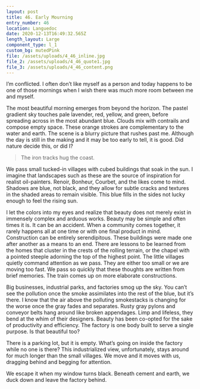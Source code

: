 ```yaml
---
layout: post
title: 46. Early Mourning
entry_number: 46
location: Languedoc
date: 2020-12-13T16:49:32.565Z
length_layout: Large
component_type: l_1
custom_bg: mutedPink
file: /assets/uploads/4_46_inline.jpg
file_2: /assets/uploads/4_46_quote1.jpg
file_3: /assets/uploads/4_46_content.png
---
```

I’m conflicted. <a class=“E46_I1”> I often don’t like myself as a person and today happens to be one of those mornings when I wish there was much more room between me and myself.</a> 

The most beautiful morning emerges from beyond the horizon. The pastel gradient sky touches pale lavender, red, yellow, and green, before spreading across in the most abundant blue. Clouds mix with contrails and compose empty space. These orange strokes are complementary to the water and earth. The scene is a blurry picture that rushes past me. Although the day is still in the making and it may be too early to tell, it is good. Did nature decide this, or did I? 

<blockquote class="E46_Q1">The iron tracks hug the coast.</Blockquote> 

We pass small tucked-in villages with cubed buildings that soak in the sun. I imagine that landscapes such as these are the source of inspiration for realist oil-painters. Renoir, Bonheur, Courbet, and the likes come to mind. Shadows are blue, not black, and they allow for subtle cracks and textures in the shaded areas to remain visible. This blue fills in the sides not lucky enough to feel the rising sun.

I let the colors into my eyes and realize that beauty does not merely exist in immensely complex and arduous works. Beauty may be simple and often times it is. It can be an accident. When a community comes together, it rarely happens all at one time or with one final product in mind. Construction can be entirely serendipitous. These buildings were made one after another as a means to an end. There are lessons to be learned from the homes that cluster in the crests of the rolling terrain, or the chapel with a pointed steeple adorning the top of the highest point. The little villages quietly command attention as we pass. They are either too small or we are moving too fast. We pass so quickly that these thoughts are written from brief memories. The train comes up on more elaborate constructions.

Big businesses, industrial parks, and factories smog up the sky. You can’t see the pollution once the smoke assimilates into the rest of the blue, but it’s there. I know that the air above the polluting smokestacks is changing for the worse once the gray fades and separates. Rusty gray pylons and conveyor belts hang around like broken appendages. Limp and lifeless, they bend at the whim of their designers. Beauty has been co-opted for the sake of productivity and efficiency. The factory is one body built to serve a single purpose. Is that beautiful too?

There is a parking lot, but it is empty. What’s going on inside the factory while no one is there? This industrialized view, unfortunately, stays around for much longer than the small villages. We move and it moves with us, dragging behind and begging for attention. 

We escape it when my window turns black. Beneath cement and earth, we duck down and leave the factory behind.